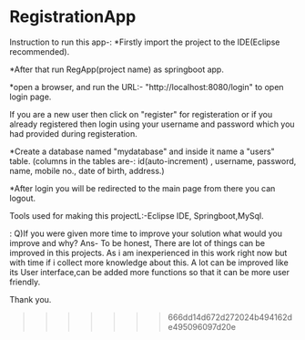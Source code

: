 # RegistrationApp
Instruction to run this app-:
*Firstly import the project to the IDE(Eclipse recommended).

*After that run RegApp(project name) as  springboot app.

*open a browser, and run the URL:- "http://localhost:8080/login"
to open login page.

If you are a new user then click on "register" for registeration or if you already registered
then login using your username and password which you had provided during registeration.

*Create a database named "mydatabase" and inside it name a "users" table.
(columns in the tables are-: id(auto-increment) , username, password, name, mobile no., date of birth, address.)

*After login you will be redirected to the main page from there you can logout.


Tools used for making this projectL:-Eclipse IDE, Springboot,MySql.

: Q)If you were given more time to improve your solution what would you improve and why?
Ans- To be honest, There are lot of things can be improved in this projects. As i am inexperienced 
in this work right now but with time if i collect more knowledge about this. A lot can be improved like 
its User interface,can be added more functions so that it can be more user friendly.

Thank you.
>>>>>>> 666dd14d672d272024b494162de495096097d20e
